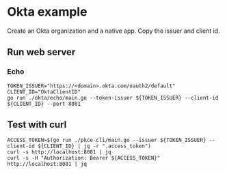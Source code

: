 # Okta example

Create an Okta organization and a native app. Copy the issuer and client id.

## Run web server

### Echo

```shell
TOKEN_ISSUER="https://<domain>.okta.com/oauth2/default"
CLIENT_ID="OktaClientID"
go run ./okta/echo/main.go --token-issuer ${TOKEN_ISSUER} --client-id ${CLIENT_ID} --port 8081
```

## Test with curl

```shell
ACCESS_TOKEN=$(go run ./pkce-cli/main.go --issuer ${TOKEN_ISSUER} --client-id ${CLIENT_ID} | jq -r ".access_token")
curl -s http://localhost:8081 | jq
curl -s -H "Authorization: Bearer ${ACCESS_TOKEN}" http://localhost:8081 | jq
```